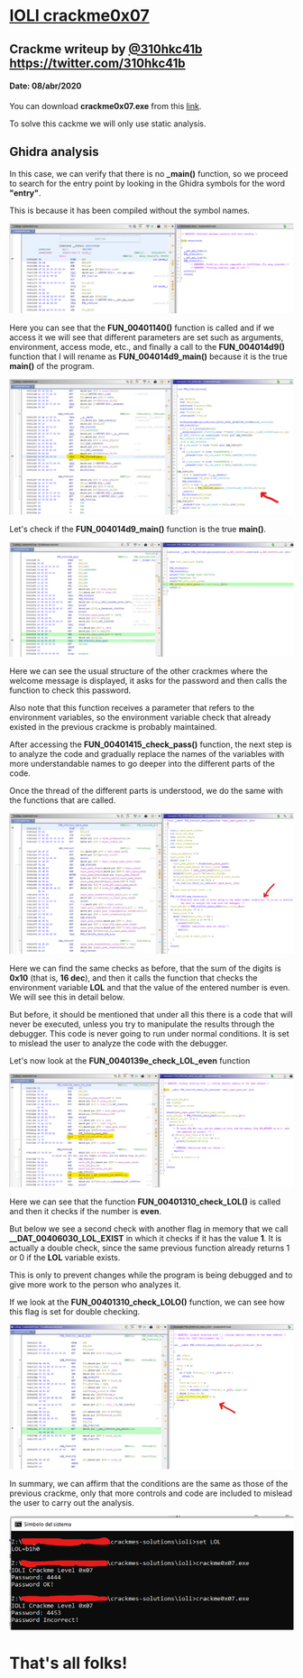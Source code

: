 # [IOLI crackme0x07](crackme0x07.exe) 

## Crackme writeup by [@310hkc41b](https://twitter.com/310hkc41b) https://twitter.com/310hkc41b
#### Date: 08/abr/2020 

You can download **crackme0x07.exe** from this [link](crackme0x07.exe). 

To solve this cackme we will only use static analysis.


## Ghidra analysis

In this case, we can verify that there is no **_main()** function, so we proceed to search for the entry point by looking in the Ghidra symbols for the word **"entry"**.

This is because it has been compiled without the symbol names.

![crackme_001](crackme0x07-001.png "entry point") 

Here you can see that the **FUN_00401140()** function is called and if we access it we will see that different parameters are set such as arguments, environment, access mode, etc., and finally a call to the **FUN_004014d9()** function that I will rename as **FUN_004014d9_main()** because it is the true **main()** of the program.

![crackme_002](crackme0x07-002.png "find main") 

Let's check if the **FUN_004014d9_main()** function is the true **main()**.

![crackme_003](crackme0x07-003.png "main") 

Here we can see the usual structure of the other crackmes where the welcome message is displayed, it asks for the password and then calls the function to check this password.

Also note that this function receives a parameter that refers to the environment variables, so the environment variable check that already existed in the previous crackme is probably maintained.


After accessing the **FUN_00401415_check_pass()** function, the next step is to analyze the code and gradually replace the names of the variables with more understandable names to go deeper into the different parts of the code.

Once the thread of the different parts is understood, we do the same with the functions that are called.

![crackme_004](crackme0x07-004.png "check_pass") 

Here we can find the same checks as before, that the sum of the digits is **0x10** (that is, **16 dec**), and then it calls the function that checks the environment variable **LOL** and that the value of the entered number is even. We will see this in detail below.

But before, it should be mentioned that under all this there is a code that will never be executed, unless you try to manipulate the results through the debugger. This code is never going to run under normal conditions. It is set to mislead the user to analyze the code with the debugger.

Let's now look at the **FUN_0040139e_check_LOL_even** function

![crackme_005](crackme0x07-005.png "check_LOL_even") 

Here we can see that the function **FUN_00401310_check_LOL()** is called and then it checks if the number is **even**.

But below we see a second check with another flag in memory that we call **__DAT_00406030_LOL_EXIST** in which it checks if it has the value **1**. It is actually a double check, since the same previous function already returns 1 or 0 if the **LOL** variable exists.

This is only to prevent changes while the program is being debugged and to give more work to the person who analyzes it.

If we look at the **FUN_00401310_check_LOLO()** function, we can see how this flag is set for double checking.

![crackme_006](crackme0x07-006.png "check_LOLO") 

In summary, we can affirm that the conditions are the same as those of the previous crackme, only that more controls and code are included to mislead the user to carry out the analysis.

![crackme_007](crackme0x07-007.png "result") 


# That's all folks!


